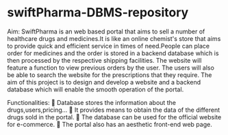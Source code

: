 # swiftPharma-DBMS-repository

Aim:
SwiftPharma is an web based portal that aims to sell a number of healthcare drugs and medicines.It is like an online chemist's store that aims to provide quick and efficient service in times of need.People can place order for medicines and the order is stored in a backend database which is then processed by the respective shipping facilities. The website will feature a function to view previous orders by the user. The users will also be able to search the website for the prescriptions that they require.
The aim of this project is to design and develop a website and a backend database which will enable the smooth operation of the portal.

Functionalities:
 Database stores the information about the drugs,users,pricing...
 It provides means to obtain the data of the different drugs sold in the portal.
 The database can be used for the official website for e-commerce.
 The portal also has an aesthetic front-end web page.
